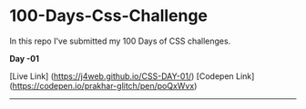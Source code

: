 # 100-Days-Css-Challenge
In this repo I've submitted my 100 Days of CSS challenges.

**Day -01** 


[Live Link] (https://j4web.github.io/CSS-DAY-01/) 
[Codepen Link] (https://codepen.io/prakhar-glitch/pen/poQxWvx)

---------------------------------------------------------------